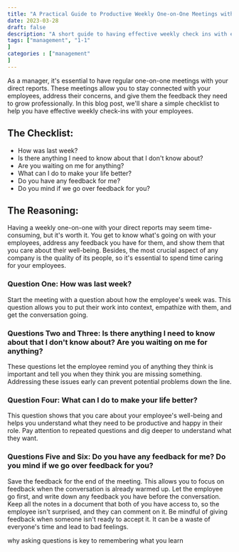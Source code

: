 ```yaml
---
title: "A Practical Guide to Productive Weekly One-on-One Meetings with Employees"
date: 2023-03-28
draft: false
description: "A short guide to having effective weekly check ins with employees."
tags: ["management", "1-1"
]
categories : ["management"
]
---
```

As a manager, it's essential to have regular one-on-one meetings with your direct reports. These meetings allow you to stay connected with your employees, address their concerns, and give them the feedback they need to grow professionally. In this blog post, we'll share a simple checklist to help you have effective weekly check-ins with your employees.

## The Checklist:

- How was last week?
- Is there anything I need to know about that I don't know about?
- Are you waiting on me for anything?
- What can I do to make your life better?
- Do you have any feedback for me?
- Do you mind if we go over feedback for you?

## The Reasoning:
Having a weekly one-on-one with your direct reports may seem time-consuming, but it's worth it. You get to know what's going on with your employees, address any feedback you have for them, and show them that you care about their well-being. Besides, the most crucial aspect of any company is the quality of its people, so it's essential to spend time caring for your employees.

### Question One: How was last week?
Start the meeting with a question about how the employee's week was. This question allows you to put their work into context, empathize with them, and get the conversation going.

### Questions Two and Three: Is there anything I need to know about that I don't know about? Are you waiting on me for anything?
These questions let the employee remind you of anything they think is important and tell you when they think you are missing something. Addressing these issues early can prevent potential problems down the line.

### Question Four: What can I do to make your life better?
This question shows that you care about your employee's well-being and helps you understand what they need to be productive and happy in their role. Pay attention to repeated questions and dig deeper to understand what they want.

### Questions Five and Six: Do you have any feedback for me? Do you mind if we go over feedback for you?
Save the feedback for the end of the meeting. This allows you to focus on feedback when the conversation is already warmed up. Let the employee go first, and write down any feedback you have before the conversation. Keep all the notes in a document that both of you have access to, so the employee isn't surprised, and they can comment on it. Be mindful of giving feedback when someone isn't ready to accept it. It can be a waste of everyone's time and lead to bad feelings.


why asking questions is key to remembering what you learn